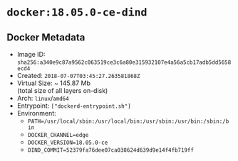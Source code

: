 # `docker:18.05.0-ce-dind`

## Docker Metadata

- Image ID: `sha256:a340e9c87a9562c063519ce3c6a80e315932107e4a56a5cb17adb5dd5658ecd4`
- Created: `2018-07-07T03:45:27.263581868Z`
- Virtual Size: ~ 145.87 Mb  
  (total size of all layers on-disk)
- Arch: `linux`/`amd64`
- Entrypoint: `["dockerd-entrypoint.sh"]`
- Environment:
  - `PATH=/usr/local/sbin:/usr/local/bin:/usr/sbin:/usr/bin:/sbin:/bin`
  - `DOCKER_CHANNEL=edge`
  - `DOCKER_VERSION=18.05.0-ce`
  - `DIND_COMMIT=52379fa76dee07ca038624d639d9e14f4fb719ff`
